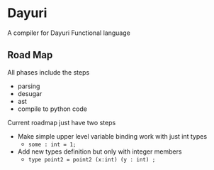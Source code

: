 # Dayuri
A compiler for Dayuri Functional language


## Road Map 
All phases include the steps
+ parsing
+ desugar
+ ast
+ compile to python code

Current roadmap just have two steps

- Make simple upper level variable binding work with just int types
  + `some : int = 1;`
- Add new types definition but only with integer members
  + `type point2 = point2 (x:int) (y : int) ;`


